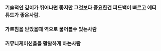 ### 기술적인 깊이가 뛰어나면 좋지만 그것보다 중요한건 피드백이 빠르고 에티튜드가 좋은사람.

### 가르침을 받았을때 역으로 물어볼수 있는사람

### 커뮤니케이션을을 활발하게 하는사람
